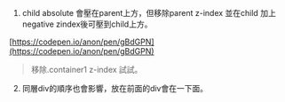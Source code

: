 1. child absolute 會壓在parent上方，但移除parent z-index 並在child 加上negative zindex後可壓到child上方。

[https://codepen.io/anon/pen/gBdGPN](https://codepen.io/anon/pen/gBdGPN)

> 移除.container1 z-index 試試。

2. 同層div的順序也會影響，放在前面的div會在一下面。



